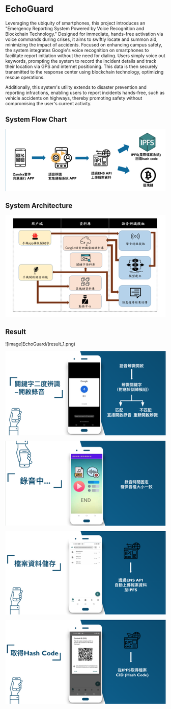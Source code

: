 # EchoGuard

Leveraging the ubiquity of smartphones, this project introduces an "Emergency Reporting System Powered by Voice Recognition and Blockchain Technology." Designed for immediate, hands-free activation via voice commands during crises, it aims to swiftly locate and summon aid, minimizing the impact of accidents. Focused on enhancing campus safety, the system integrates Google's voice recognition on smartphones to facilitate report initiation without the need for dialing. Users simply voice out keywords, prompting the system to record the incident details and track their location via GPS and internet positioning. This data is then securely transmitted to the response center using blockchain technology, optimizing rescue operations.

Additionally, this system's utility extends to disaster prevention and reporting infractions, enabling users to report incidents hands-free, such as vehicle accidents on highways, thereby promoting safety without compromising the user's current activity.

## System Flow Chart
![image](EchoGuard/system_flow_chart.png)

## System Architecture
![image](EchoGuard/system_arch.png)

## Result
![image]EchoGuard/(result_1.png)

![image](EchoGuard/result_2.png)

![image](EchoGuard/result_3.png)

![image](EchoGuard/result_4.png)

![image](EchoGuard/result_5.png)
